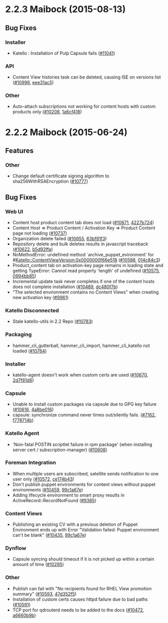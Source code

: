 # 2.2.3 Maibock (2015-08-13)

## Bug Fixes 

### Installer
 * Katello : Installation of Pulp Capsule fails ([#11041](http://projects.theforeman.org/issues/11041))

### API
 * Content View histories task can be deleted, causing ISE on versions list ([#10996](http://projects.theforeman.org/issues/10996), [eee31ac5](http://github.com/katello/katello/commit/eee31ac5debab9dc0ef1252156420577d5f93d31))

### Other
 * Auto-attach subscriptions not working for content hosts with custom products only ([#10208](http://projects.theforeman.org/issues/10208), [1a6cf418](http://github.com/katello/katello/commit/1a6cf418e421e3fa8ae3b61af92fbe1721cca923))

# 2.2.2 Maibock (2015-06-24)

## Features 

### Other
 * Change default certificate signing algorithm to sha256WithRSAEncryption ([#10777](http://projects.theforeman.org/issues/10777))

## Bug Fixes 

### Web UI
 * Content host product content tab does not load ([#10871](http://projects.theforeman.org/issues/10871), [4227b724](http://github.com/katello/katello/commit/4227b7240df02581baa5cef9bfa8a08bc26e951e))
 * Content Host => Product Content / Activation Key => Product Content page not loading ([#10737](http://projects.theforeman.org/issues/10737))
 * Organization delete failed ([#10655](http://projects.theforeman.org/issues/10655), [63bf81f3](http://github.com/katello/katello/commit/63bf81f35261b658832b18e46a9bca7fa35a8ed3))
 * Repository delete and bulk deletes results in javascript traceback ([#10622](http://projects.theforeman.org/issues/10622), [b5d92ffa](http://github.com/katello/katello/commit/b5d92ffa94d6797d979273bf6a8cacf7b13a1935))
 * NoMethodError: undefined method `archive_puppet_evironment' for #<Katello::ContentViewVersion:0x0000000f66e518> ([#10588](http://projects.theforeman.org/issues/10588), [014c84c3](http://github.com/katello/katello/commit/014c84c3b5d77981e69497d95922c71c55592031))
 * Product_content tab on activation-key page remains in loading state and getting TypeError: Cannot read property 'length' of undefined ([#10575](http://projects.theforeman.org/issues/10575), [0994bb85](http://github.com/katello/katello/commit/0994bb85a732738213f4db8bea6bcbd22b604ea0))
 * Incremental update task never completes if one of the content hosts does not complete installation ([#10489](http://projects.theforeman.org/issues/10489), [dc480f7b](http://github.com/katello/katello/commit/dc480f7b7d55506ab492b0776ed1f84d0a6e662e))
 * "The selected environment contains no Content Views" when creating new activation key ([#9961](http://projects.theforeman.org/issues/9961))

### Katello Disconnected
 * Stale katello-utils in 2.2 Repo ([#10783](http://projects.theforeman.org/issues/10783))

### Packaging
 * hammer_cli_gutterball, hammer_cli_import, hammer_cli_katello not loaded ([#10764](http://projects.theforeman.org/issues/10764))

### Installer
 * katello-agent doesn't work when custom certs are used ([#10670](http://projects.theforeman.org/issues/10670), [2d7f81d6](http://github.com/katello/katello-agent/commit/2d7f81d679a595dc674b4a9c4e604b7e56c51262))

### Capsule
 * Unable to install custom packages via capsule due to GPG key failure ([#10616](http://projects.theforeman.org/issues/10616), [4a8be016](http://github.com/katello//commit/4a8be016b48e0d810eceb37303967d95440b4e18))
 * capsule: synchronize command never times out/silently fails. ([#7162](http://projects.theforeman.org/issues/7162), [f778714b](http://github.com/katello/katello/commit/f778714b1e934857301ec977c31ec3e9075a3c4a))

### Katello Agent
 * 'Non-fatal POSTIN scriptlet failure in rpm package' (when installing server cert / subscription-manager) ([#10608](http://projects.theforeman.org/issues/10608))

### Foreman Integration
 * When multiple users are subscribed, satellite sends notification to one user only ([#10572](http://projects.theforeman.org/issues/10572), [ce174b43](http://github.com/katello/katello/commit/ce174b43f57e92d9e5b3b18494e7f27d56bffd12))
 * Don't publish puppet environments for content views without puppet environments ([#10459](http://projects.theforeman.org/issues/10459), [99c1a67e](http://github.com/katello/katello/commit/99c1a67ece5fea9329d73af1dc62380d519a6427))
 * Adding lifecycle environment to smart proxy results in ActiveRecord::RecordNotFound ([#9385](http://projects.theforeman.org/issues/9385))

### Content Views
 * Publishing an existing CV with a previous deletion of Puppet Environment ends up with Error "Validation failed: Puppet environment can't be blank" ([#10435](http://projects.theforeman.org/issues/10435), [99c1a67e](http://github.com/katello/katello/commit/99c1a67ece5fea9329d73af1dc62380d519a6427))

### Dynflow
 * Capsule syncing should timeout if it is not picked up within a certain amount of time ([#10295](http://projects.theforeman.org/issues/10295))

### Other
 * Publish can fail with "No recipients found for RHEL View promotion summary" ([#10593](http://projects.theforeman.org/issues/10593), [47d352f5](http://github.com/katello/katello/commit/47d352f58ede63ec80ac78059b074f1b8c73c3b9))
 * Installation of custom certs causes httpd failure due to bad paths ([#10591](http://projects.theforeman.org/issues/10591))
 * TCP port for qdrouterd needs to be added to the docs ([#10472](http://projects.theforeman.org/issues/10472), [a6660b9b](http://github.com/katello//commit/a6660b9be189fcc0084dcae14f0a3676bffe7d81))
